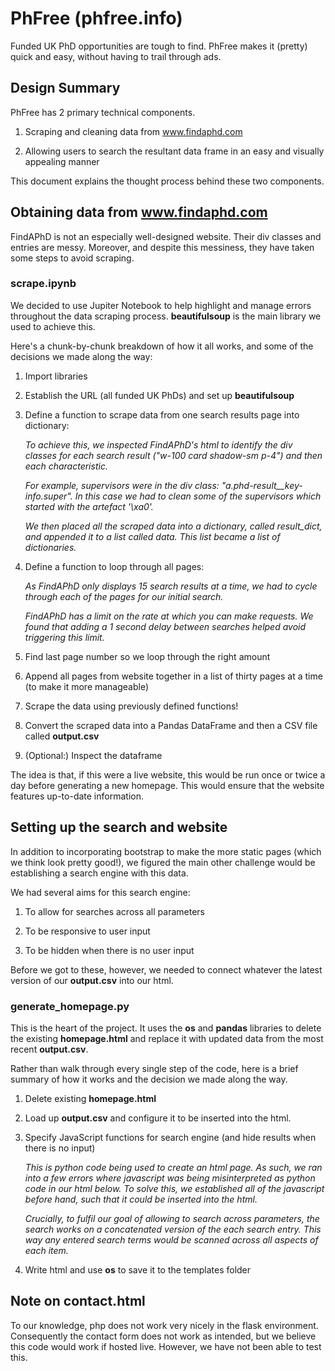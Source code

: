 # PhFree (phfree.info)

Funded UK PhD opportunities are tough to find. PhFree makes it (pretty) quick and easy, without having to trail through ads.

## Design Summary

PhFree has 2 primary technical components.

1. Scraping and cleaning data from www.findaphd.com

2. Allowing users to search the resultant data frame in an easy and visually appealing manner

This document explains the thought process behind these two components.

## Obtaining data from www.findaphd.com

FindAPhD is not an especially well-designed website. Their div classes and entries are messy. Moreover, and despite this messiness, they have taken some steps to avoid scraping.

### scrape.ipynb

We decided to use Jupiter Notebook to help highlight and manage errors throughout the data scraping process. **beautifulsoup** is the main library we used to achieve this.

Here's a chunk-by-chunk breakdown of how it all works, and some of the decisions we made along the way:

1. Import libraries

2. Establish the URL (all funded UK PhDs) and set up **beautifulsoup**

3. Define a function to scrape data from one search results page into dictionary:

      *To achieve this, we inspected FindAPhD's html to identify the div classes for each search result ("w-100 card shadow-sm p-4") and then each characteristic.*

      *For example, supervisors were in the div class: "a.phd-result__key-info.super". In this case we had to clean some of the supervisors which started with the artefact '\xa0'.*

      *We then placed all the scraped data into a dictionary, called result_dict, and appended it to a list called data. This list became a list of dictionaries.*

4. Define a function to loop through all pages:

      *As FindAPhD only displays 15 search results at a time, we had to cycle through each of the pages for our initial search.*

      *FindAPhD has a limit on the rate at which you can make requests. We found that adding a 1 second delay between searches helped avoid triggering this limit.*

5. Find last page number so we loop through the right amount

6. Append all pages from website together in a list of thirty pages at a time (to make it more manageable)

7. Scrape the data using previously defined functions!

8. Convert the scraped data into a Pandas DataFrame and then a CSV file called **output.csv**

9. (Optional:) Inspect the dataframe

The idea is that, if this were a live website, this would be run once or twice a day before generating a new homepage. This would ensure that the website features up-to-date information.

## Setting up the search and website

In addition to incorporating bootstrap to make the more static pages (which we think look pretty good!), we figured the main other challenge would be establishing a search engine with this data.

We had several aims for this search engine:

1. To allow for searches across all parameters

2. To be responsive to user input

3. To be hidden when there is no user input


Before we got to these, however, we needed to connect whatever the latest version of our **output.csv** into our html.


### generate_homepage.py

This is the heart of the project. It uses the **os** and **pandas** libraries to delete the existing **homepage.html** and replace it with updated data from the most recent **output.csv**.

Rather than walk through every single step of the code, here is a brief summary of how it works and the decision we made along the way.

1. Delete existing **homepage.html**

2. Load up **output.csv** and configure it to be inserted into the html.

3. Specify JavaScript functions for search engine (and hide results when there is no input)

      *This is python code being used to create an html page. As such, we ran into a few errors where javascript was being misinterpreted as python code in our html below. To solve this, we established all of the javascript before hand, such that it could be inserted into the html.*

      *Crucially, to fulfil our goal of allowing to search across parameters, the search works on a concatenated version of the each search entry. This way any entered search terms would be scanned across all aspects of each item.*

4. Write html and use **os** to save it to the templates folder

## Note on contact.html

To our knowledge, php does not work very nicely in the flask environment. Consequently the contact form does not work as intended, but we believe this code would work if hosted live. However, we have not been able to test this. 
